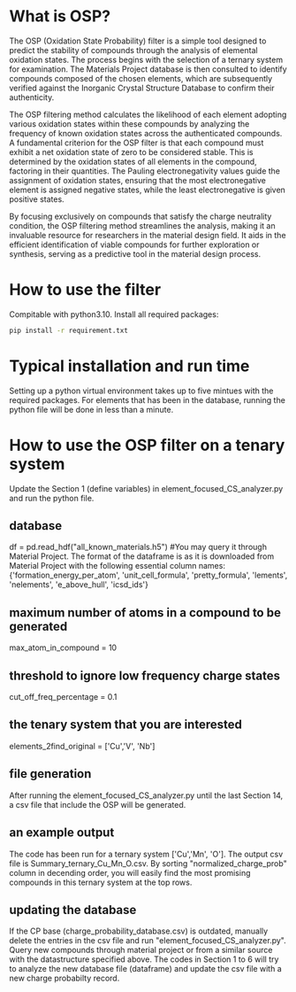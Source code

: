 # What is OSP?
The OSP (Oxidation State Probability) filter is a simple tool designed to predict the stability of compounds through the analysis of elemental oxidation states. The process begins with the selection of a ternary system for examination. The Materials Project database is then consulted to identify compounds composed of the chosen elements, which are subsequently verified against the Inorganic Crystal Structure Database to confirm their authenticity.

The OSP filtering method calculates the likelihood of each element adopting various oxidation states within these compounds by analyzing the frequency of known oxidation states across the authenticated compounds. A fundamental criterion for the OSP filter is that each compound must exhibit a net oxidation state of zero to be considered stable. This is determined by the oxidation states of all elements in the compound, factoring in their quantities. The Pauling electronegativity values guide the assignment of oxidation states, ensuring that the most electronegative element is assigned negative states, while the least electronegative is given positive states.

By focusing exclusively on compounds that satisfy the charge neutrality condition, the OSP filtering method streamlines the analysis, making it an invaluable resource for researchers in the material design field. It aids in the efficient identification of viable compounds for further exploration or synthesis, serving as a predictive tool in the material design process.

# How to use the filter
Compitable with python3.10. Install all required packages:

```bash
pip install -r requirement.txt
```
# Typical installation and run time
Setting up a python virtual environment takes up to five mintues with the required packages.
For elements that has been in the database, running the python file will be done in less than a minute. 

# How to use the OSP filter on a tenary system
Update the Section 1 (define variables) in element_focused_CS_analyzer.py and run the python file.

## database 
df = pd.read_hdf("all_known_materials.h5")
#You may query it through Material Project. The format of the dataframe is as it is downloaded from Material Project with the following essential column names: {'formation_energy_per_atom', 'unit_cell_formula', 'pretty_formula', 'lements', 'nelements', 'e_above_hull', 'icsd_ids'}
        
## maximum number of atoms in a compound to be generated
max_atom_in_compound = 10

## threshold to ignore low frequency charge states
cut_off_freq_percentage = 0.1 

## the tenary system that you are interested 
elements_2find_original = ['Cu','V', 'Nb']

## file generation 
After running the element_focused_CS_analyzer.py until the last Section 14, a csv file that include the OSP will be generated. 

## an example output
The code has been run for a ternary system ['Cu','Mn', 'O']. The output csv file is Summary_ternary_Cu_Mn_O.csv. By sorting "normalized_charge_prob" column in decending order, you will easily find the most promising compounds in this ternary system at the top rows.

## updating the database
If the CP base (charge_probability_database.csv) is outdated, manually delete the entries in the csv file and run "element_focused_CS_analyzer.py". Query new compounds through material project or from a similar source with the datastructure specified above. The codes in Section 1 to 6 will try to analyze the new database file (dataframe) and update the csv file with a new charge probabilty record. 
